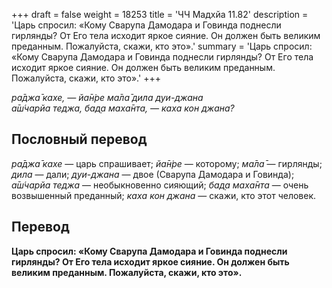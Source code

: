 +++
draft = false
weight = 18253
title = 'ЧЧ Мадхйа 11.82'
description = 'Царь спросил: «Кому Сварупа Дамодара и Говинда поднесли гирлянды? От Его тела исходит яркое сияние. Он должен быть великим преданным. Пожалуйста, скажи, кто это».'
summary = 'Царь спросил: «Кому Сварупа Дамодара и Говинда поднесли гирлянды? От Его тела исходит яркое сияние. Он должен быть великим преданным. Пожалуйста, скажи, кто это».'
+++

_ра̄джа̄ кахе, — йа̄н̇ре ма̄ла̄ дила дуи-джана  
а̄ш́чарйа теджа, бад̣а маха̄нта, — каха кон джана?_

## Пословный перевод

_ра̄джа̄_ _кахе_ — царь спрашивает; _йа̄н̇ре_ — которому; _ма̄ла̄_ — гирлянды; _дила_ — дали; _дуи_\-_джана_ — двое (Сварупа Дамодара и Говинда); _а̄ш́чарйа_ _теджа_ — необыкновенно сияющий; _бад̣а_ _маха̄нта_ — очень возвышенный преданный; _каха_ _кон_ _джана_ — скажи, кто этот человек.

## Перевод

**Царь спросил: «Кому Сварупа Дамодара и Говинда поднесли гирлянды? От Его тела исходит яркое сияние. Он должен быть великим преданным. Пожалуйста, скажи, кто это».**
